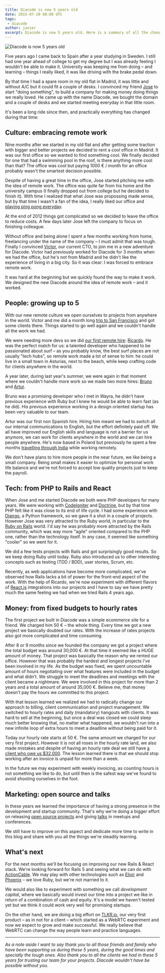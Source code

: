 ```yaml
---
title: Diacode is now 5 years old
date: 2015-07-20 08:09 UTC
tags:
 - diacode
author: javier
excerpt: Diacode is now 5 years old. Here is a summary of all the changes in those 5 years.
---
```

![Diacode is now 5 years old](https://diacode-blog.s3-eu-west-1.amazonaws.com/2015/07/number_5.jpg)

Five years ago I came back to Spain after a year studying in Sweden. I still had one year ahead of college to get my degree but I was already feeling I wouldn't be able to make it. University was keeping me from doing – and learning – things I really liked, it was like driving with the brake pedal down.

By that time I had a spare room in my old flat in Madrid, it was little and without A/C but it could fit a couple of desks. I convinced my friend [Jose](https://twitter.com/josemdev) to start "doing something", to build a company for making money doing things we really loved. He came up with the name Diacode, we bought the domain and a couple of desks and we started meeting everyday in that little room.

It's been a long ride since then, and practically everything has changed during that time:

## Culture: embracing remote work

Nine months after we started in my old flat and after getting some traction with bigger and better projects we decided to rent a cool office in Madrid. It was our first office so we wanted to find something cool. We finally decided for one that had a swimming pool in the roof, is there anything more cool than that? The office was cool but paying 1000 € / month for an office probably wasn't the smartest decision possible.

Despite of having a great time in the office, Jose started pitching me with the idea of remote work. The office was quite far from his home and the university campus (I finally dropped out from college but he decided to finish it). With time I realized that what Jose was propossing made sense, but by that time I wasn't a fan of the idea, I really liked our office and [playing ping pong everyday](http://pingpong.diacode.com/).

At the end of 2012 things got complicated so we decided to leave the office to reduce costs. A few days later Jose left the company to focus on finishing colleague.

Without office and being alone I spent a few months working from home, freelancing under the name of the company – I must admit that was tough. Finally I convinced [Victor](http://twitter.com/hopsor), our current CTO, to join me in a new adventure for Diacode. Victor had previously worked for Diacode for 3 months when we had the office, but he's not from Madrid and he didn't like the experience of living in a big city. So it was clear: I was forced to embrace remote work.

It was hard at the beginning but we quickly found the way to make it work. We designed the new Diacode around the idea of remote work – and it worked.

## People: growing up to 5

With our new remote culture we open ourselves to projects from anywhere in the world. Victor and me did a month long [trip to San Francisco](https://blog.diacode.com/diacode-en-silicon-valley-parte-1) and got some clients there. Things started to go well again and we couldn't handle all the work we had.

We were needing more devs so we did [our first remote hire](https://blog.diacode.com/blog/cumplimos-tres-anios-y-ampliamos-equipo): [Ricardo](http://twitter.com/bigardone). He was the perfect match for us: a talented developer who happened to be passionated about surf – as you probably know, the best surf places are not usually "tech hubs", so remote work made a lot of sense to him: he could live in a small town in Asturias, next to the beach, while keep crafting code for clients anywhere in the world.

A year later, during last year's summer, we were again in that moment where we couldn't handle more work so we made two more hires: [Bruno](https://twitter.com/bbay) and [Artur](https://twitter.com/a_chru). 

Bruno was a promising developer who I met in Wayra, he didn't have previous experience with Ruby but I knew he would be able to learn fast (as he did). His previous experience working in a design oriented startup has been very valuable to our team.

Artur was our first non Spanish hire. Hiring him meant we had to switch all our internal communications to English, but the effort definitely paid off. We all have improved our English skills and language is not a barrier for us anymore, we can work for clients anywhere in the world and we can hire people anywhere. He's now based in Poland but previously he spent a few months [travelling through India](https://blog.diacode.com/blog/code-in-headstand-how-to-work-remote-from-india) while working remotely.

We don't have plans to hire more people in the near future, we like being a small company. Being small makes it easier to optimize for personal work life balance and we're not forced to accept low quality projects just to keep the payroll.


## Tech: from PHP to Rails and React

When Jose and me started Diacode we both were PHP developers for many years. We were working with [CodeIgniter](http://www.codeigniter.com/) and [Doctrine](http://www.doctrine-project.org/), but by that time PHP felt like it was close to its end of life cycle. I had some experience with [Django](https://www.djangoproject.com/), a Python framework, so we gave it a shot in a couple of projects. However Jose was very attracted to the Ruby world, in particular to the [Ruby on Rails](http://rubyonrails.org/) world. I'd say he was probably more attracted by the Rails community, which was way more "agile" oriented compared to the PHP one, rather than the technology itself. In any case, it seemed like something "cooler" so we went for it.

We did a few tests projects with Rails and got surprisingly good results. So we keep doing Ruby until today. Ruby also introduced us to other interesting concepts such as testing (TDD / BDD), user stories, Scrum, etc.

Recently, as web applications have become more complicated, we've observed how Rails lacks a bit of power for the front-end aspect of the work. With the help of Ricardo, we're now experiment with different flavors of [React.js](https://facebook.github.io/react/) integrations into our projects and I have to say we have pretty much the same feeling we had when we tried Rails 4 years ago.

## Money: from fixed budgets to hourly rates

The first project we built in Diacode was a simple ecommerce site for a friend. We charged him 50 € – the whole thing. Every time we got a new project we basically doubled our rates. With the increase of rates projects also got more complicated and time consuming. 

After 8 or 9 months since we founded the company we got a project where the total budget was around 30,000 €. At that time it seemed like a HUGE amount of money. That project was basically the reason why we rented our office. However that was probably the hardest and longest projects I've been involved in my life. As the budget was fixed, we spent uncountable amount of hours negotiating over what features were included in the budget and what didn't. We struggle to meet the deadlines and meetings with the client became a nightmare. We were involved in this project for more than 2 years and a total amount of around 35,000 €. Believe me, that money doesn't pay the hours we committed to this project.

With that lesson learned we realized we had to radically change our approach to billing, client communication and project management. We switched to hourly rates and daily (mandatory) hangouts with clients. It was hard to sell at the beginning, but once a deal was closed we could sleep much better knowing that, no matter what happened, we wouldn't run into a new infinite loop of extra hours to meet a deadline without being paid for it.

Today our hourly rate starts at 50 €. The same amount we charged for our very first project. However it is not all roses in the hourly rate land, we also made mistakes and despite of having an hourly rate deal we still have [a client who owe us $32,000](https://medium.com/@javier_dev/how-an-investor-from-silicon-valley-almost-kills-our-company-1f4348407e65). The lesson learned there is that we should stop working after an invoice is unpaid for more than a week.

In the future we may experiment with weekly invoicing, as counting hours is not something we like to do, but until then is the safest way we've found to avoid shooting ourselves in the foot.

## Marketing: open source and talks

In these years we learned the importance of having a strong presence in the development and startup community. That's why we're doing a bigger effort on releasing [open source projects](https://diacode.com/open-source) and giving [talks](http://slideshare.net/Diacode) in meetups and conferences.

We still have to improve on this aspect and dedicate more time to write in this blog and share with you all the things we're steadily learning.

## What's next

For the next months we'll be focusing on improving our new Rails & React stack. We're looking forward for Rails 5 and seeing what we can do with [ActionCable](https://github.com/rails/actioncable). We may play with other technologies such as [Elixir](http://elixir-lang.org/) and [Phoenix](http://www.phoenixframework.org/) – we love Ruby, but we're not married to it.

We would also like to experiment with something we call *development capital*, where we basically would invest our time into a project we like in return of a combination of cash and equity. It's a model we haven't tested yet but we think it could work very well for promising startups.

On the other hand, we are doing a big effort on [TLKR.io](https://tlkr.io/), our very first product – as in not for a client – which started as a WebRTC experiment and now we expect to grow and make successful. We really believe that WebRTC can change the way people learn and practice languages.


---

*As a note aside I want to say thank you to all those friends and family who have been supporting us during these 5 years, during the good times and specially the tough ones. Also thank you to all the clients we had in these 5 years for trusting our team for your projects. Diacode wouldn't have be possible without you.*